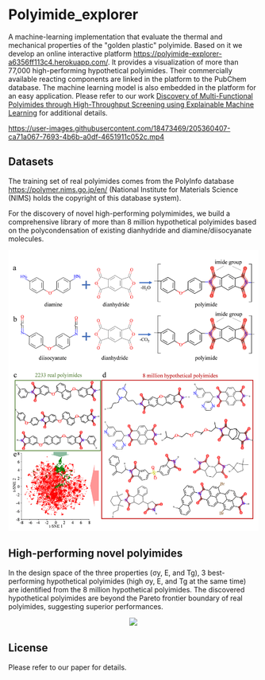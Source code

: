 # Polyimide_explorer

A machine-learning implementation that evaluate the thermal and mechanical properties of the "golden plastic" polyimide. Based on it we develop an online interactive platform https://polyimide-explorer-a6356ff113c4.herokuapp.com/. It provides a visualization of more than 77,000 high-performing hypothetical polyimides. Their commercially available reacting components are linked in the platform to the PubChem database. The machine learning model is also embedded in the platform for an easy application. Please refer to our work [Discovery of Multi-Functional Polyimides through High-Throughput Screening using Explainable Machine Learning]([https://www.sciencedirect.com/science/article/pii/S2666389921000398](https://www.sciencedirect.com/science/article/abs/pii/S1385894723016807)) for additional details.


https://user-images.githubusercontent.com/18473469/205360407-ca71a067-7693-4b6b-a0df-4651911c052c.mp4




## Datasets
The training set of real polyimides comes from the PolyInfo database https://polymer.nims.go.jp/en/ (National Institute for Materials Science (NIMS) holds the copyright of this database system).

For the discovery of novel high-performing polymimides, we build a comprehensive library of more than 8 million hypothetical polyimides based on the polycondensation of existing dianhydride and diamine/diisocyanate molecules.

<p align="center"><img src="images/fig1.png" width="800"></p> 

## High-performing novel polyimides
In the design space of the three properties (σy, E, and Tg), 3 best-performing hypothetical polyimides (high σy, E, and Tg at the same time) are identified from the 8 million hypothetical polyimides. The discovered hypothetical polyimides are beyond the Pareto frontier boundary of real polyimides, suggesting superior performances. 

<p align="center"><img src="images/fig2.png" width="800"></p> 

## License
Please refer to our paper for details.
